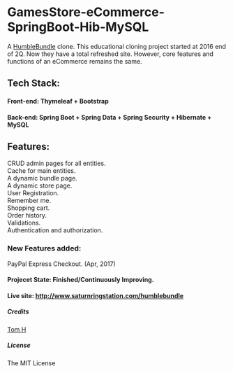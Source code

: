 # GamesStore-eCommerce-SpringBoot-Hib-MySQL
A [HumbleBundle](https://www.humblebundle.com) clone. This educational cloning project started at 2016 end of 2Q. Now they have a total refreshed site. However, core features and functions of an eCommerce remains the same.

## Tech Stack:

#### Front-end: Thymeleaf + Bootstrap

#### Back-end: Spring Boot + Spring Data + Spring Security + Hibernate + MySQL

## Features:

CRUD admin pages for all entities.  
Cache for main entities.  
A dynamic bundle page.  
A dynamic store page.  
User Registration.  
Remember me.  
Shopping cart.  
Order history.  
Validations.  
Authentication and authorization.  

### New Features added:
PayPal Express Checkout. (Apr, 2017)  


#### Projecet State: Finished/Continuously Improving.

#### Live site: http://www.saturnringstation.com/humblebundle


##### Credits
[Tom H](http://www.saturnringstation.com/portfolio)

##### License
The MIT License

